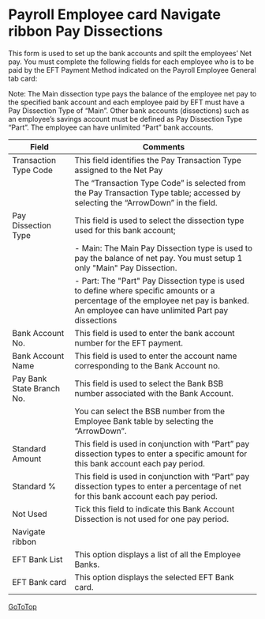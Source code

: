 # Payroll Employee card Navigate ribbon Pay Dissections

This form is used to set up the bank accounts and spilt the employees’ Net pay.  You must complete the following fields for each employee who is to be paid by the EFT Payment Method indicated on the Payroll Employee General tab card:

Note: The Main dissection type pays the balance of the employee net pay to the specified bank account and each employee paid by EFT must have a Pay Dissection Type of “Main”.  Other bank accounts (dissections) such as an employee’s savings account must be defined as Pay Dissection Type “Part”.  The employee can have unlimited “Part” bank accounts.

 

|Field|	Comments|
|---|---|
|Transaction Type Code|	This field identifies the Pay Transaction Type assigned to the Net Pay 
||The “Transaction Type Code” is selected from the Pay Transaction Type table; accessed by selecting the “ArrowDown” in the field.
|Pay Dissection Type|	This field is used to select the dissection type used for this bank account;
||- Main: The Main Pay Dissection type is used to pay the balance of net pay.  You must setup 1 only "Main" Pay Dissection.
||- Part: The "Part" Pay Dissection type is used to define where specific amounts or a percentage of the employee net pay is banked.  An employee can have unlimited Part pay dissections
|Bank Account No.|	This field is used to enter the bank account number for the EFT payment.
|Bank Account Name|	This field is used to enter the account name corresponding to the Bank Account no.
|Pay Bank State Branch No.|	This field is used to select the Bank BSB number associated with the Bank Account.
||You can select the BSB number from the Employee Bank table by selecting the “ArrowDown”.
|Standard Amount|	This field is used in conjunction with “Part” pay dissection types to enter a specific amount for this bank account each pay period.  
|Standard %|	This field is used in conjunction with “Part” pay dissection types to enter a percentage of net for this bank account each pay period.  
|Not Used|	Tick this field to indicate this Bank Account Dissection is not used for one pay period.
|Navigate ribbon
|EFT Bank List|	This option displays a list of all the Employee Banks.
|EFT Bank card|	This option displays the selected EFT Bank card.
 
 
 
 
 
 
 
 
 
 
 
 
 
 

[GoToTop](#payroll-employee-card–navigate-ribbon-pay-dissections)
